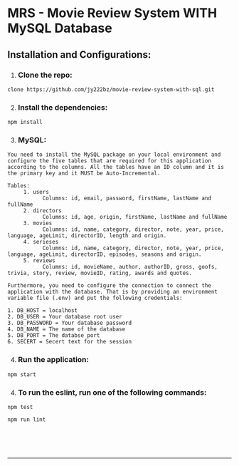 # MRS - Movie Review System WITH MySQL Database
## Installation and Configurations:
1. ### Clone the repo:

~~~
clone https://github.com/jy222bz/movie-review-system-with-sql.git
~~~

2. ### Install the dependencies:
~~~
npm install
~~~

3. ### MySQL:
~~~
You need to install the MySQL package on your local environment and configure the five tables that are required for this application according to the columns. All the tables have an ID column and it is the primary key and it MUST be Auto-Incremental.

Tables:
     1. users 
           Columns: id, email, password, firstName, lastName and fullName
     2. directors
           Columns: id, age, origin, firstName, lastName and fullName 
     3. movies
           Columns: id, name, category, director, note, year, price, language, ageLimit, directorID, length and origin.
     4. serieses
           Columns: id, name, category, director, note, year, price, language, ageLimit, directorID, episodes, seasons and origin. 
     5. reviews
           Columns: id, movieName, author, authorID, gross, goofs, trivia, story, review, movieID, rating, awards and quotes.

Furthermore, you need to configure the connection to connect the application with the database. That is by providing an environment variable file (.env) and put the following credentials: 

1. DB_HOST = localhost
2. DB_USER = Your database root user
3. DB_PASSWORD = Your database password
4. DB_NAME = The name of the database
5. DB_PORT = The databse port
6. SECERT = Secert text for the session
~~~

4. ### Run the application:
~~~
npm start
~~~
4. ### To run the eslint, run one of the following commands:
~~~
npm test
~~~
~~~
npm run lint
~~~
<br><br><br>
_____


